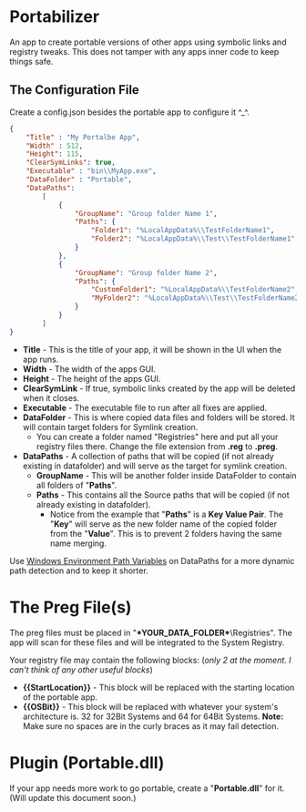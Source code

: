 # Portabilizer
An app to create portable versions of other apps using symbolic links and registry tweaks. This does not tamper with any apps inner code to keep things safe.

## The Configuration File
Create a config.json besides the portable app to configure it ^_^. 
```json
{
	"Title" : "My Portalbe App",
	"Width" : 512,
	"Height": 115,
	"ClearSymLinks": true,
	"Executable" : "bin\\MyApp.exe",
	"DataFolder" : "Portable",
	"DataPaths":
		[
			{
				"GroupName": "Group folder Name 1",
				"Paths": {
					"Folder1": "%LocalAppData%\\TestFolderName1",
					"Folder2": "%LocalAppData%\\Test\\TestFolderName1"
				}
			},
			{
				"GroupName": "Group folder Name 2",
				"Paths": {
					"CustomFolder1": "%LocalAppData%\\TestFolderName2",
					"MyFolder2": "%LocalAppData%\\Test\\TestFolderName2"
				}
			}
		]
}
```

* __Title__ - This is the title of your app, it will be shown in the UI when the app runs.
* __Width__ - The width of the apps GUI.
* __Height__ - The height of the apps GUI.
* __ClearSymLink__ - If true, symbolic links created by the app will be deleted when it closes.
* __Executable__ - The executable file to run after all fixes are applied.
* __DataFolder__ - This is where copied data files and folders will be stored. It will contain target folders for Symlink creation.
	* You can create a folder named "Registries" here and put all your registry files there. Change the file extension from __.reg__ to __.preg__.
* __DataPaths__ - A collection of paths that will be copied (if not already existing in datafolder) and will serve as the target for symlink creation.
	* __GroupName__ - This will be another folder inside DataFolder to contain all folders of "__Paths__".
	* __Paths__ - This contains all the Source paths that will be copied (if not already existing in datafolder).
		* Notice from the example that "__Paths__" is a __Key Value Pair__. The "__Key__" will serve as the new folder name of the copied folder from the "__Value__". This is to prevent 2 folders having the same name merging.

Use [Windows Environment Path Variables](https://superuser.com/a/217506) on DataPaths for a more dynamic path detection and to keep it shorter.

# The Preg File(s)
The preg files must be placed in "__\*YOUR_DATA_FOLDER\*__\Registries". The app will scan for these files and will be integrated to the System Registry.

Your registry file may contain the following blocks: (*only 2 at the moment. I can't think of any other useful blocks*)
* __{{StartLocation}}__ - This block will be replaced with the starting location of the portable app.
* __{{OSBit}}__ - This block will be replaced with whatever your system's architecture is. 32 for 32Bit Systems and 64 for 64Bit Systems.
	__Note:__ Make sure no spaces are in the curly braces as it may fail detection.
	
# Plugin (Portable.dll)
If your app needs more work to go portable, create a "__Portable.dll__" for it. 
(Will update this document soon.)
